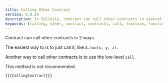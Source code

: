 ```yaml
---
title: Calling Other Contract
version: 0.8.24
description: In Solidity, contract can call other contracts in several ways
keywords: [calling, other, contract, contracts, call, function, functions]
---
```


Contract can call other contracts in 2 ways.

The easiest way to is to just call it, like `A.foo(x, y, z)`.

Another way to call other contracts is to use the low-level `call`.

This method is not recommended.

```solidity
{{{CallingContract}}}
```
